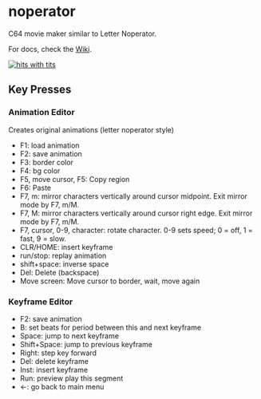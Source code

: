 # noperator
C64 movie maker similar to Letter Noperator.

For docs, check the [Wiki](https://github.com/jkotlinski/noperator/wiki).

[![hits with tits](http://img.youtube.com/vi/iJZS8hvDWXc/0.jpg)](http://www.youtube.com/watch?v=iJZS8hvDWXc)

## Key Presses

### Animation Editor

Creates original animations (letter noperator style)

  * F1: load animation
  * F2: save animation
  * F3: border color
  * F4: bg color
  * F5, move cursor, F5: Copy region
  * F6: Paste
  * F7, m: mirror characters vertically around cursor midpoint. Exit mirror mode by F7, m/M.
  * F7, M: mirror characters vertically around cursor right edge. Exit mirror mode by F7, m/M.
  * F7, cursor, 0-9, character: rotate character. 0-9 sets speed; 0 = off, 1 = fast, 9 = slow.
  * CLR/HOME: insert keyframe
  * run/stop: replay animation
  * shift+space: inverse space
  * Del: Delete (backspace)
  * Move screen: Move cursor to border, wait, move again

### Keyframe Editor

  * F2: save animation
  * B: set beats for period between this and next keyframe
  * Space: jump to next keyframe
  * Shift+Space: jump to previous keyframe
  * Right: step key forward
  * Del: delete keyframe
  * Inst: insert keyframe
  * Run: preview play this segment
  * ←: go back to main menu
